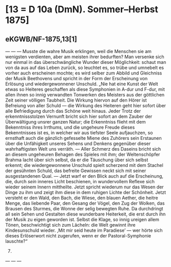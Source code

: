 # [13 = D 10a (DmN). Sommer–Herbst 1875]

## eKGWB/NF-1875,13[1]

— — — Musste die wahre Musik erklingen, weil die Menschen sie am wenigsten verdienten, aber am meisten ihrer bedurften? Man versenke sich nur einmal in das überschwängliche Wunder dieser Möglichkeit: schaut man von da aus auf das Leben zurück, so leuchtet es, so trübe und umnebelt es vorher auch erscheinen mochte; es wird selber zum Abbild und Gleichniss der Musik Beethovens und spricht in der Form der Erscheinung von Erlösung und wiedergewonnener Unschuld. „Nie hat eine Kunst der Welt etwas so Heiteres geschaffen als diese Symphonien in A-dur und F-dur, mit allen ihnen so innig verwandten Tonwerken des Meisters aus der göttlichen Zeit seiner völligen Taubheit. Die Wirkung hiervon auf den Hörer ist Befreiung von aller Schuld — die Wirkung des Heiteren geht hier sofort über alle Befriedigung durch das Schöne weit hinaus. Jeder Trotz der erkenntnissstolzen Vernunft bricht sich hier sofort an dem Zauber der Überwältigung unsrer ganzen Natur; die Erkenntniss flieht mit dem Bekenntniss ihres Irrthums, und die ungeheure Freude dieses Bekenntnisses ist es, in welcher wir aus tiefster Seele aufjauchzen, so ernsthaft auch die gänzlich gefesselte Miene des Zuhörers sein Erstaunen über die Unfähigkeit unseres Sehens und Denkens gegenüber dieser wahrhaftigsten Welt uns verräth. — Aller Schmerz des Daseins bricht sich an diesem ungeheuren Behagen des Spieles mit ihm; der Weltenschöpfer Brahma lacht über sich selbst, da er die Täuschung über sich selbst erkennt; die wiedergewonnene Unschuld spielt scherzend mit dem Stachel der gesühnten Schuld, das befreite Gewissen neckt sich mit seiner ausgestandenen Qual. — Jetzt warf er den Blick auch auf die Erscheinung, die, durch *sein* inneres Licht beschienen, in wundervollem Reflexe sich wieder seinem Innern mittheilte. Jetzt spricht wiederum nur das Wesen der Dinge zu ihm und zeigt ihm diese in dem ruhigen Lichte der Schönheit. Jetzt versteht er den Wald, den Bach, die Wiese, den blauen Aether, die heitre Menge, das liebende Paar, den Gesang der Vögel, den Zug der Wolken, das Brausen des Sturmes, die Wonne der selig bewegten Ruhe. Da durchdringt all sein Sehen und Gestalten diese wunderbare Heiterkeit, die erst durch ihn der Musik zu eigen geworden ist. Selbst die Klage, so innig ureigen allem Tönen, beschwichtigt sich zum Lächeln: die Welt gewinnt ihre Kindesunschuld wieder. ,Mit mir seid heute im Paradiese’ — wer hörte sich dieses Erlöserwort nicht zugerufen, wenn er der Pastoral-Symphonie lauschte?“

7.

— — —
